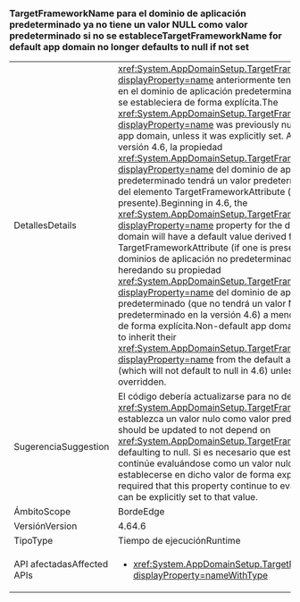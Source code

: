 ### <a name="targetframeworkname-for-default-app-domain-no-longer-defaults-to-null-if-not-set"></a><span data-ttu-id="ad5a2-101">TargetFrameworkName para el dominio de aplicación predeterminado ya no tiene un valor NULL como valor predeterminado si no se establece</span><span class="sxs-lookup"><span data-stu-id="ad5a2-101">TargetFrameworkName for default app domain no longer defaults to null if not set</span></span>

|   |   |
|---|---|
|<span data-ttu-id="ad5a2-102">Detalles</span><span class="sxs-lookup"><span data-stu-id="ad5a2-102">Details</span></span>|<span data-ttu-id="ad5a2-103"><xref:System.AppDomainSetup.TargetFrameworkName?displayProperty=name> anteriormente tenía un valor NULL en el dominio de aplicación predeterminado, a menos que se estableciera de forma explícita.</span><span class="sxs-lookup"><span data-stu-id="ad5a2-103">The <xref:System.AppDomainSetup.TargetFrameworkName?displayProperty=name> was previously null in the default app domain, unless it was explicitly set.</span></span> <span data-ttu-id="ad5a2-104">A partir de la versión 4.6, la propiedad <xref:System.AppDomainSetup.TargetFrameworkName?displayProperty=name> del dominio de aplicación predeterminado tendrá un valor predeterminado derivado del elemento TargetFrameworkAttribute (si hay alguno presente).</span><span class="sxs-lookup"><span data-stu-id="ad5a2-104">Beginning in 4.6, the <xref:System.AppDomainSetup.TargetFrameworkName?displayProperty=name> property for the default app domain will have a default value derived from the TargetFrameworkAttribute (if one is present).</span></span> <span data-ttu-id="ad5a2-105">Los dominios de aplicación no predeterminados continuarán heredando su propiedad <xref:System.AppDomainSetup.TargetFrameworkName?displayProperty=name> del dominio de aplicación predeterminado (que no tendrá un valor NULL como valor predeterminado en la versión 4.6) a menos que se invalide de forma explícita.</span><span class="sxs-lookup"><span data-stu-id="ad5a2-105">Non-default app domains will continue to inherit their <xref:System.AppDomainSetup.TargetFrameworkName?displayProperty=name> from the default app domain (which will not default to null in 4.6) unless it is explicitly overridden.</span></span>|
|<span data-ttu-id="ad5a2-106">Sugerencia</span><span class="sxs-lookup"><span data-stu-id="ad5a2-106">Suggestion</span></span>|<span data-ttu-id="ad5a2-107">El código debería actualizarse para no depender de que <xref:System.AppDomainSetup.TargetFrameworkName> establezca un valor nulo como valor predeterminado.</span><span class="sxs-lookup"><span data-stu-id="ad5a2-107">Code should be updated to not depend on <xref:System.AppDomainSetup.TargetFrameworkName> defaulting to null.</span></span> <span data-ttu-id="ad5a2-108">Si es necesario que esta propiedad continúe evaluándose como un valor nulo, puede establecerse en dicho valor de forma explícita.</span><span class="sxs-lookup"><span data-stu-id="ad5a2-108">If it is required that this property continue to evaluate to null, it can be explicitly set to that value.</span></span>|
|<span data-ttu-id="ad5a2-109">Ámbito</span><span class="sxs-lookup"><span data-stu-id="ad5a2-109">Scope</span></span>|<span data-ttu-id="ad5a2-110">Borde</span><span class="sxs-lookup"><span data-stu-id="ad5a2-110">Edge</span></span>|
|<span data-ttu-id="ad5a2-111">Versión</span><span class="sxs-lookup"><span data-stu-id="ad5a2-111">Version</span></span>|<span data-ttu-id="ad5a2-112">4.6</span><span class="sxs-lookup"><span data-stu-id="ad5a2-112">4.6</span></span>|
|<span data-ttu-id="ad5a2-113">Tipo</span><span class="sxs-lookup"><span data-stu-id="ad5a2-113">Type</span></span>|<span data-ttu-id="ad5a2-114">Tiempo de ejecución</span><span class="sxs-lookup"><span data-stu-id="ad5a2-114">Runtime</span></span>|
|<span data-ttu-id="ad5a2-115">API afectadas</span><span class="sxs-lookup"><span data-stu-id="ad5a2-115">Affected APIs</span></span>|<ul><li><xref:System.AppDomainSetup.TargetFrameworkName?displayProperty=nameWithType></li></ul>|

